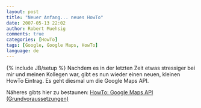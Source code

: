 ```yaml
---
layout: post
title: "Neuer Anfang... neues HowTo"
date: 2007-05-13 22:02
author: Robert Muehsig
comments: true
categories: [HowTo]
tags: [Google, Google Maps, HowTo]
language: de
---
```

{% include JB/setup %}
Nachdem es in der letzten Zeit etwas stressiger bei mir und meinen Kollegen war, gibt es nun wieder einen neuen, kleinen HowTo Eintrag. Es geht diesmal um die Google Maps API.

Näheres gibts hier zu bestaunen:
<a href="{{BASE_PATH}}/?page_id=19" title="How To: Google Maps API">HowTo: Google Maps API (Grundvoraussetzungen)</a>
